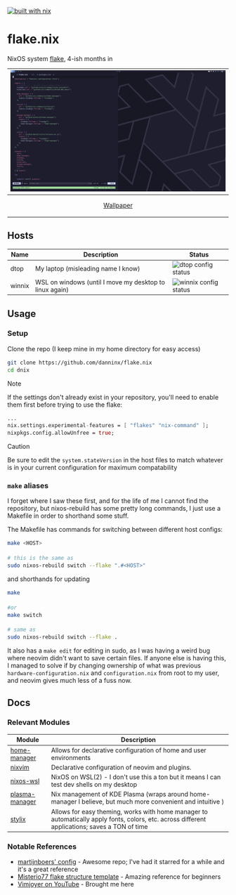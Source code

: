 [![built with nix](https://img.shields.io/static/v1?logo=nixos&logoColor=white&label=&message=Built%20with%20Nix&color=41439a)](https://builtwithnix.org)
# flake.nix

NixOS system [flake](https://nixos.wiki/wiki/Flakes), 4-ish months in

| ![Screenshot](./_readme/screenshot.png) 
| - |
| <p align="center"> [Wallpaper](https://github.com/NixOS/nixos-artwork/blob/master/wallpapers/nix-wallpaper-nineish-catppuccin-mocha-alt.png) |

## Hosts

| **Name** | **Description** | **Status** |
| - | - | - |
| dtop | My laptop (misleading name I know) | ![dtop config status](https://img.shields.io/badge/2--14--25-builds-41439a)
| winnix | WSL on windows (until I move my desktop to linux again) | ![winnix config status](https://img.shields.io/badge/3--7--25-builds-41439a)

## Usage

### Setup
Clone the repo (I keep mine in my home directory for easy access)

```sh
git clone https://github.com/danninx/flake.nix
cd dnix
```

> [!NOTE]
> If the settings don't already exist in your repository, you'll need to enable them first before trying to use the flake:
```nix
...
nix.settings.experimental-features = [ "flakes" "nix-command" ];
nixpkgs.config.allowUnfree = true;
```

> [!CAUTION]
> Be sure to edit the `system.stateVersion` in the host files to match whatever is in your current configuration for maximum compatability

### `make` aliases
I forget where I saw these first, and for the life of me I cannot find the repository, but nixos-rebuild has some pretty long commands, I just use a Makefile in order to shorthand some stuff.

The Makefile has commands for switching between different host configs:
```sh
make <HOST>

# this is the same as
sudo nixos-rebuild switch --flake ".#<HOST>"
```

and shorthands for updating
```sh
make

#or
make switch

# same as
sudo nixos-rebuild switch --flake .
```

It also has a `make edit` for editing in sudo, as I was having a weird bug where neovim didn't want to save certain files. If anyone else is having this, I managed to solve if by changing ownership of what was previous `hardware-configuration.nix` and `configuration.nix` from root to my user, and neovim gives much less of a fuss now.

## Docs

### Relevant Modules

| Module | Description |
| - | - |
| [home-manager](https://github.com/nix-community/home-manager) | Allows for declarative configuration of home and user environments
| [nixvim](https://github.com/nix-community/nixvim) | Declarative configuration of neovim and plugins. 
| [nixos-wsl](https://github.com/nix-community/NixOS-WSL) | NixOS on WSL(2) - I don't use this a ton but it means I can test dev shells on my desktop
| [plasma-manager](https://github.com/nix-community/plasma-manager) | Nix management of KDE Plasma (wraps around home-manager I believe, but much more convenient and intuitive )
| [stylix](https://github.com/danth/stylix/) | Allows for easy theming, works with home manager to automatically apply fonts, colors, etc. across different applications; saves a TON of time

### Notable References
- [martijnboers' config](https://github.com/martijnboers/nixos) - Awesome repo; I've had it starred for a while and it's a great reference
- [Misterio77 flake structure template](https://github.com/Misterio77/nix-starter-configs) - Amazing reference for beginners
- [Vimjoyer on YouTube](https://www.youtube.com/@vimjoyer) - Brought me here

